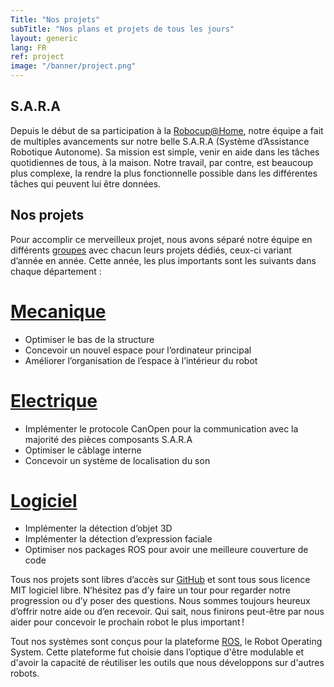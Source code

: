 ```yaml
---
Title: "Nos projets"
subTitle: "Nos plans et projets de tous les jours"
layout: generic
lang: FR
ref: project
image: "/banner/project.png"
---
```


## S.A.R.A
Depuis le début de sa participation à la [Robocup@Home](http://www.robocupathome.org/), notre équipe a fait de multiples avancements sur notre belle S.A.R.A (Système d’Assistance Robotique Autonome). Sa mission est simple, venir en aide dans les tâches quotidiennes de tous, à la maison. Notre travail, par contre, est beaucoup plus complexe, la rendre la plus fonctionnelle possible dans les différentes tâches qui peuvent lui être données.

## Nos projets
Pour accomplir ce merveilleux projet, nous avons séparé notre équipe en différents [groupes](/fr/team) avec chacun leurs projets dédiés, ceux-ci variant d’année en année. Cette année, les plus importants sont les suivants dans chaque département :


# [Mecanique](https://github.com/WalkingMachine/sara_commun/issues?q=is%3Aopen+is%3Aissue+label%3A%22Team+%3A+MEC%22)

* Optimiser le bas de la structure
* Concevoir un nouvel espace pour l’ordinateur principal
* Améliorer l’organisation de l’espace à l’intérieur du robot

# [Electrique](https://github.com/WalkingMachine/sara_commun/issues?q=is%3Aopen+is%3Aissue+label%3A%22Team+%3A+%C3%89L%C3%89%22)

* Implémenter le protocole CanOpen pour la communication avec la majorité des pièces composants S.A.R.A
* Optimiser le câblage interne
* Concevoir un système de localisation du son

# [Logiciel](https://github.com/WalkingMachine/sara_commun/issues?q=is%3Aopen+is%3Aissue+label%3A%22Team+%3A+LOG%22)

* Implémenter la détection d’objet 3D
* Implémenter la détection d’expression faciale
* Optimiser nos packages ROS pour avoir une meilleure couverture de code

Tous nos projets sont libres d’accès sur [GitHub](https://github.com/WalkingMachine) et sont tous sous licence MIT logiciel libre. N’hésitez pas d’y faire un tour pour regarder notre progression ou d’y poser des questions. Nous sommes toujours heureux d’offrir notre aide ou d’en recevoir. Qui sait, nous finirons peut-être par nous aider pour concevoir le prochain robot le plus important !

Tout nos systèmes sont conçus pour la plateforme [ROS](http://www.ros.org), le Robot Operating System. Cette plateforme fut choisie dans l’optique d'être modulable et d'avoir la capacité de réutiliser les outils que nous développons sur d'autres robots.
